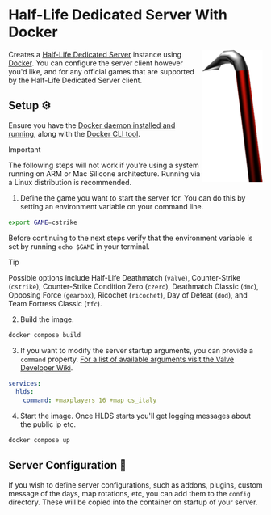 # Half-Life Dedicated Server With Docker

<img align="right" width="120" height="auto"  src="./.github/docs/crowbar.png" alt="Crowbar">

Creates a [Half-Life Dedicated Server](https://help.steampowered.com/en/faqs/view/081A-106F-B906-1A7A) instance using [Docker](https://www.docker.com). You can configure the server client however you'd like, and for any official games that are supported by the Half-Life Dedicated Server client.

## Setup ⚙️

Ensure you have the [Docker daemon installed and running](https://www.docker.com/), along with the [Docker CLI tool](https://docs.docker.com/engine/reference/commandline/cli/).

> [!IMPORTANT]  
> The following steps will not work if you're using a system running on ARM or Mac Silicone architecture. Running via a Linux distribution is recommended.

1. Define the game you want to start the server for. You can do this by setting an environment variable on your command line.

```bash
export GAME=cstrike
```

Before continuing to the next steps verify that the environment variable is set by running `echo $GAME` in your terminal.

> [!TIP]  
> Possible options include Half-Life Deathmatch (`valve`), Counter-Strike (`cstrike`), Counter-Strike Condition Zero (`czero`), Deathmatch Classic (`dmc`), Opposing Force (`gearbox`), Ricochet (`ricochet`), Day of Defeat (`dod`), and Team Fortress Classic (`tfc`).

2. Build the image.

```sh
docker compose build
```

3. If you want to modify the server startup arguments, you can provide a `command` property. [For a list of available arguments visit the Valve Developer Wiki](https://developer.valvesoftware.com/).

```yml
services:
  hlds:
    command: +maxplayers 16 +map cs_italy
```

4. Start the image. Once HLDS starts you'll get logging messages about the public ip etc.

```bash
docker compose up
```

## Server Configuration 🔧

If you wish to define server configurations, such as addons, plugins, custom message of the days, map rotations, etc, you can add them to the `config` directory. These will be copied into the container on startup of your server.
